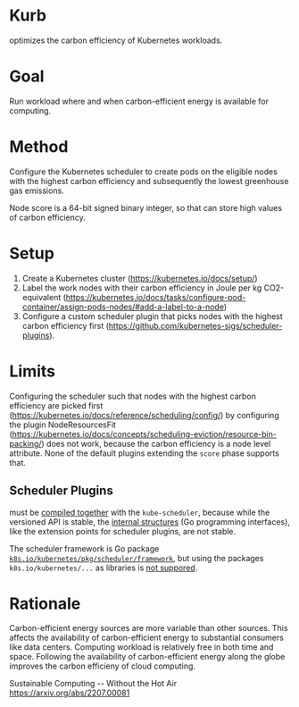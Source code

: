 # Kurb

optimizes the carbon efficiency of Kubernetes workloads.

# Goal

Run workload where and when carbon-efficient energy is available for computing.

# Method

Configure the Kubernetes scheduler to create pods on the eligible nodes with the highest carbon efficiency and subsequently the lowest greenhouse gas emissions.

Node score is a 64-bit signed binary integer, so that can store high values of carbon efficiency.

# Setup

1. Create a Kubernetes cluster (https://kubernetes.io/docs/setup/)
2. Label the work nodes with their carbon efficiency in Joule per kg CO2-equivalent (https://kubernetes.io/docs/tasks/configure-pod-container/assign-pods-nodes/#add-a-label-to-a-node)
3. Configure a custom scheduler plugin that picks nodes with the highest carbon efficiency first (https://github.com/kubernetes-sigs/scheduler-plugins).

# Limits

Configuring the scheduler such that nodes with the highest carbon efficiency are picked first (https://kubernetes.io/docs/reference/scheduling/config/) by configuring the plugin NodeResourcesFit (https://kubernetes.io/docs/concepts/scheduling-eviction/resource-bin-packing/) does not work, because the carbon efficiency is a node level attribute.
None of the default plugins extending the `score` phase supports that.

## Scheduler Plugins

must be [compiled together](https://github.com/kubernetes/kubernetes#to-start-using-k8s) with the `kube-scheduler`,
because while the versioned API is stable,
the [internal structures](https://github.com/kubernetes/community/blob/master/contributors/devel/sig-architecture/api_changes.md#so-you-want-to-change-the-api) (Go programming interfaces),
like the extension points for scheduler plugins,
are not stable.

The scheduler framework is Go package [`k8s.io/kubernetes/pkg/scheduler/framework`](https://pkg.go.dev/k8s.io/kubernetes/pkg/scheduler/framework), but using the packages `k8s.io/kubernetes/...` as libraries is [not suppored](https://github.com/kubernetes/kubernetes/tree/master#to-start-using-k8s).

# Rationale

Carbon-efficient energy sources are more variable than other sources.
This affects the availability of carbon-efficient energy to substantial consumers like data centers.
Computing workload is relatively free in both time and space.
Following the availability of carbon-efficient energy along the globe improves the carbon efficieny of cloud computing.

Sustainable Computing -- Without the Hot Air
https://arxiv.org/abs/2207.00081
